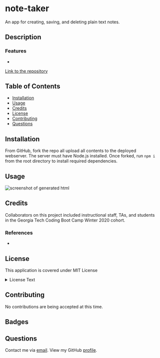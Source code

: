 # note-taker
An app for creating, saving, and deleting plain text notes.

## Description


### Features
* 

[Link to the repository]()
  
## Table of Contents
* [Installation](#installation)
* [Usage](#usage)
* [Credits](#credits)
* [License](#license)
* [Contributing](#contributing)
* [Questions](#questions)
  
## Installation
From GitHub, fork the repo all upload all contents to the deployed webserver.  The server must have Node.js installed.  Once forked, run `npm i` from the root directory to install required dependencies.
  
## Usage
<!-- From the application's root directory, run `node app.js`.  Follow the user prompts to provide information about each employee in the software engineering team.  Upon completion, the application will generate a new `team.html`, in the `./output` directory -->


![screenshot of generated html](./images/app_screenshot.png)


  
## Credits
Collaborators on this project included instructional staff, TAs, and students in the Georgia Tech Coding Boot Camp Winter 2020 cohort.

### References
* 


## License
This application is covered under MIT License

<details>
  <summary>
    License Text
  </summary> 

```

Copyright (c) 2021  Pete Kriengsiri

Permission is hereby granted, free of charge, to any person obtaining a copy
of this software and associated documentation files (the "Software"), to deal
in the Software without restriction, including without limitation the rights
to use, copy, modify, merge, publish, distribute, sublicense, and/or sell
copies of the Software, and to permit persons to whom the Software is
furnished to do so, subject to the following conditions:
      
The above copyright notice and this permission notice shall be included in all
copies or substantial portions of the Software.
      
THE SOFTWARE IS PROVIDED "AS IS", WITHOUT WARRANTY OF ANY KIND, EXPRESS OR
IMPLIED, INCLUDING BUT NOT LIMITED TO THE WARRANTIES OF MERCHANTABILITY,
FITNESS FOR A PARTICULAR PURPOSE AND NONINFRINGEMENT. IN NO EVENT SHALL THE
AUTHORS OR COPYRIGHT HOLDERS BE LIABLE FOR ANY CLAIM, DAMAGES OR OTHER
LIABILITY, WHETHER IN AN ACTION OF CONTRACT, TORT OR OTHERWISE, ARISING FROM,
OUT OF OR IN CONNECTION WITH THE SOFTWARE OR THE USE OR OTHER DEALINGS IN THE
SOFTWARE.

```
</details>


## Contributing
No contributions are being accepted at this time.
  
## Badges



## Questions
Contact me via [email](mailto:pkriengsiri@gmail.com).
View my GitHub [profile](https://github.com/pkriengsiri).
